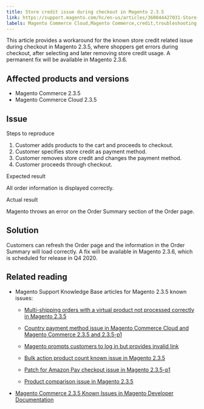 ```yaml
---
title: Store credit issue during checkout in Magento 2.3.5
link: https://support.magento.com/hc/en-us/articles/360044427031-Store-credit-issue-during-checkout-in-Magento-2-3-5
labels: Magento Commerce Cloud,Magento Commerce,credit,troubleshooting,checkout,known issues,2.3.5,Order Summary
---
```


<p>This article provides a workaround for the known store credit related issue during checkout in Magento 2.3.5, where shoppers get errors during checkout, after selecting and later removing store credit usage. A permanent fix will be available in Magento 2.3.6.</p>
<h2>Affected products and versions</h2>
<ul>
<li>Magento Commerce 2.3.5</li>
<li>Magento Commerce Cloud 2.3.5</li>
</ul>
<h2>Issue</h2>
<p>Steps to reproduce</p>
<ol>
<li>Customer adds products to the cart and proceeds to checkout.</li>
<li>Customer specifies store credit as payment method. </li>
<li>Customer removes store credit and changes the payment method.</li>
<li>Customer proceeds through checkout. </li>
</ol>
<p>Expected result</p>
<p>All order information is displayed correctly.</p>
<p>Actual result </p>
<p>Magento throws an error on the Order Summary section of the Order page.</p>
<h2>Solution</h2>
<p>Customers can refresh the Order page and the information in the Order Summary will load correctly. A fix will be available in Magento 2.3.6, which is scheduled for release in Q4 2020.</p>
<h2>Related reading</h2>
<ul>
<li>Magento Support Knowledge Base articles for Magento 2.3.5 known issues:
<ul>
<li>
<p><a href="https://support.magento.com/hc/en-us/articles/360044461831">Multi-shipping orders with a virtual product not processed correctly in Magento 2.3.5</a></p>
</li>
<li>
<p><a href="https://support.magento.com/hc/en-us/articles/360043955991">Country payment method issue in Magento Commerce Cloud and Magento Commerce 2.3.5 and 2.3.5-p1</a></p>
</li>
<li>
<p><a href="https://support.magento.com/hc/en-us/articles/360043857372">Magento prompts customers to log in but provides invalid link</a></p>
</li>
<li><a href="https://support.magento.com/hc/en-us/articles/360044839691">Bulk action product count known issue in Magento 2.3.5</a></li>
<li>
<p><a href="https://support.magento.com/hc/en-us/articles/360042646332">Patch for Amazon Pay checkout issue in Magento 2.3.5-p1</a></p>
</li>
<li>
<p><a href="https://support.magento.com/hc/en-us/articles/360043970452">Product comparison issue in Magento 2.3.5</a></p>
</li>
</ul>
</li>
<li><a href="https://devdocs.magento.com/guides/v2.3/release-notes/release-notes-2-3-5-commerce.html#known-issues">Magento Commerce 2.3.5 Known Issues in Magento Developer Documentation</a></li>
</ul>